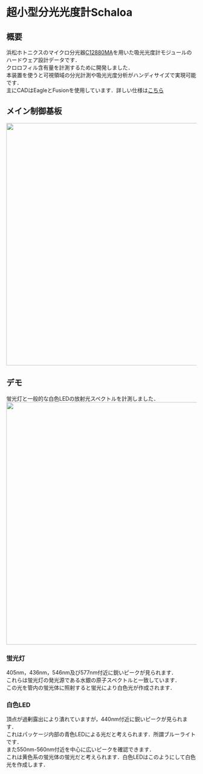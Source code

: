 # 超小型分光光度計Schaloa
## 概要
浜松ホトニクスのマイクロ分光器[C12880MA](https://www.hamamatsu.com/jp/ja/product/optical-sensors/spectrometers/mini-spectrometer/C12880MA.html)を用いた吸光光度計モジュールのハードウェア設計データです．  
クロロフィル含有量を計測するために開発しました．  
本装置を使うと可視領域の分光計測や吸光光度分析がハンディサイズで実現可能です．  
主にCADはEagleとFusionを使用しています．詳しい仕様は[こちら](design_specifications.pdf)    

## メイン制御基板
<img src="https://user-images.githubusercontent.com/62766332/222390678-417f17b1-6e1c-4b35-9c16-50d70c764328.png" width="640">

## デモ
蛍光灯と一般的な白色LEDの放射光スペクトルを計測しました．
<img src="https://user-images.githubusercontent.com/62766332/222387452-93fbff67-2ea6-42b1-9f50-62c6027abcb7.png" width="640">

### 蛍光灯
405nm，436nm，546nm及び577nm付近に鋭いピークが見られます．  
これらは蛍光灯の発光源である水銀の原子スペクトルと一致しています．  
この光を管内の蛍光体に照射すると蛍光により白色光が作成されます．

### 白色LED
頂点が過剰露出により潰れていますが，440nm付近に鋭いピークが見られます．  
これはパッケージ内部の青色LEDによる光だと考えられます．所謂ブルーライトです．  
また550nm-560nm付近を中心に広いピークを確認できます．  
これは黄色系の蛍光体の蛍光だと考えられます．白色LEDはこのようにして白色光を作成します．    
